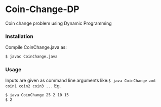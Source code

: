 # Coin-Change-DP
 Coin change problem using Dynamic Programming

### Installation
Compile CoinChange.java as:
```sh
$ javac CoinChange.java
```
	
### Usage
Inputs are given as command line arguments
like:```$ java CoinChange amt coin1 coin2 coin3 ...```
Eg.
```sh
$ java CoinChange 25 2 10 15
$ 2
```